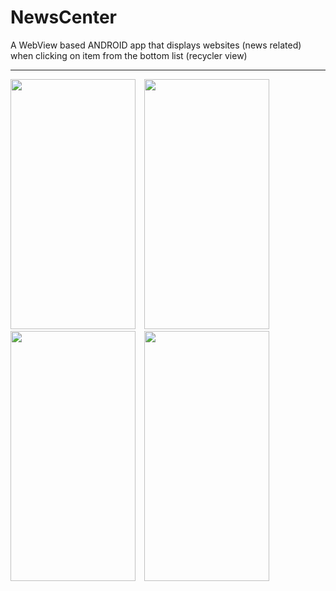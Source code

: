 # NewsCenter

A WebView based ANDROID app that displays websites (news related) when clicking on item from the bottom list (recycler view)


------------------

<img src="https://user-images.githubusercontent.com/48130426/60389813-77c8c700-9ad1-11e9-93ad-0b8ea70eda73.png" width=200 height=400/>&emsp;<img src="https://user-images.githubusercontent.com/48130426/60389814-77c8c700-9ad1-11e9-8424-e5acabc55574.png" width=200 height=400/>&emsp;<img src="https://user-images.githubusercontent.com/48130426/60389816-78615d80-9ad1-11e9-8818-341734c2f294.png" width=200 height=400/>&emsp;<img src="https://user-images.githubusercontent.com/48130426/60389817-78615d80-9ad1-11e9-9940-09766abf2934.png" width=200 height=400/>&emsp;
